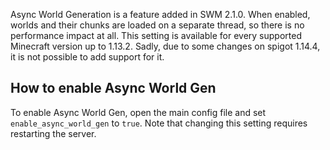 Async World Generation is a feature added in SWM 2.1.0. When enabled, worlds and their chunks are loaded on a separate
thread, so there is no performance impact at all. This setting is available for every supported Minecraft version up to
1.13.2. Sadly, due to some changes on spigot 1.14.4, it is not possible to add support for it.

## How to enable Async World Gen

To enable Async World Gen, open the main config file and set `enable_async_world_gen` to `true`. Note that changing this
setting requires restarting the server.
